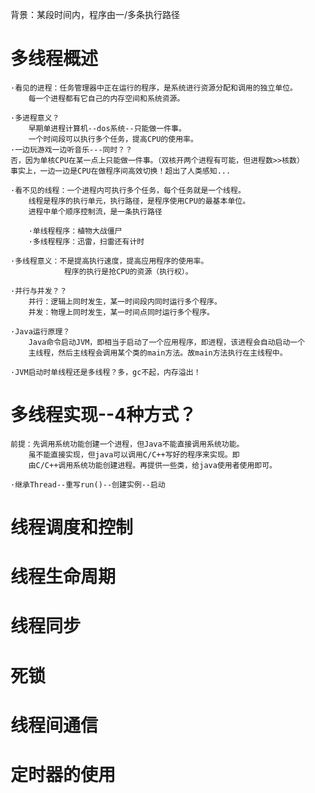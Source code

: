 背景：某段时间内，程序由一/多条执行路径
    
# 多线程概述
    ·看见的进程：任务管理器中正在运行的程序，是系统进行资源分配和调用的独立单位。
        每一个进程都有它自己的内存空间和系统资源。
    
    ·多进程意义？
        早期单进程计算机--dos系统--只能做一件事。
        一个时间段可以执行多个任务，提高CPU的使用率。
    ·一边玩游戏一边听音乐---同时？？
    否，因为单核CPU在某一点上只能做一件事。（双核开两个进程有可能，但进程数>>核数）
    事实上，一边一边是CPU在做程序间高效切换！超出了人类感知...
        
    ·看不见的线程：一个进程内可执行多个任务，每个任务就是一个线程。
        线程是程序的执行单元，执行路径，是程序使用CPU的最基本单位。
        进程中单个顺序控制流，是一条执行路径
        
        ·单线程程序：植物大战僵尸
        ·多线程程序：迅雷，扫雷还有计时
    
    ·多线程意义：不是提高执行速度，提高应用程序的使用率。
                程序的执行是抢CPU的资源（执行权）。
    
    ·并行与并发？？
        并行：逻辑上同时发生，某一时间段内同时运行多个程序。
        并发：物理上同时发生，某一时间点同时运行多个程序。
    
    ·Java运行原理？
        Java命令启动JVM，即相当于启动了一个应用程序，即进程，该进程会自动启动一个
        主线程，然后主线程会调用某个类的main方法。故main方法执行在主线程中。
    
    ·JVM启动时单线程还是多线程？多，gc不起，内存溢出！        
        
# 多线程实现--4种方式？
    前提：先调用系统功能创建一个进程，但Java不能直接调用系统功能。
        虽不能直接实现，但java可以调用C/C++写好的程序来实现。即
        由C/C++调用系统功能创建进程。再提供一些类，给java使用者使用即可。
    
    ·继承Thread--重写run()--创建实例--启动      
    
    


# 线程调度和控制

# 线程生命周期

# 线程同步

# 死锁

# 线程间通信

# 定时器的使用